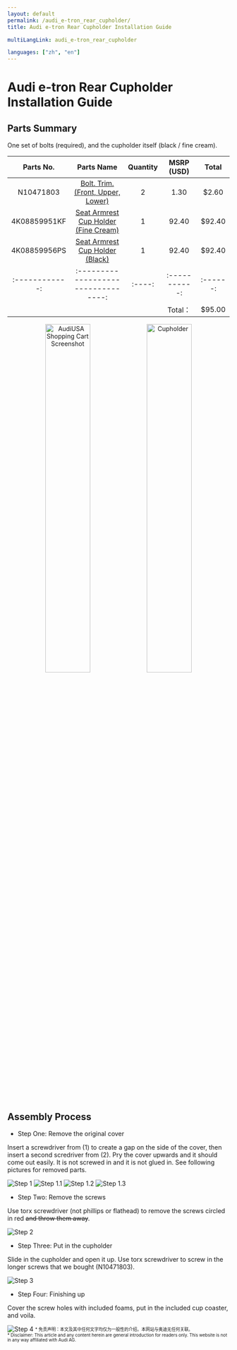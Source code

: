 ```yaml
---
layout: default
permalink: /audi_e-tron_rear_cupholder/
title: Audi e-tron Rear Cupholder Installation Guide

multiLangLink: audi_e-tron_rear_cupholder

languages: ["zh", "en"]
---
```


# Audi e-tron Rear Cupholder Installation Guide

## Parts Summary

One set of bolts (required), and the cupholder itself (black / fine cream).

|   Parts No.    |              Parts Name             | Quantity | MSRP (USD) |  Total  |
|:------------:|:---------------------------------:|:----:|:-----------:|:------:|
|   N10471803  | [Bolt. Trim. (Front, Upper, Lower)][boltLink] |   2  |     1.30    |  $2.60 |
| 4K08859951KF |  [Seat Armrest Cup Holder (Fine Cream)][cupholderCreamLink]  |   1  |    92.40    | $92.40 |
| 4K08859956PS |  [Seat Armrest Cup Holder (Black)][cupholderBlackLink]  |   1  |    92.40    | $92.40 |
|:------------:|:---------------------------------:|:----:|:-----------:|:------:|
|              |                                   |      |    Total：    | $95.00 |

<div style="text-align: center;">
    <img class="audi_img" alt="AudiUSA Shopping Cart Screenshot" src="/assets/images/cupholder/audi_cart.png" width="45%">
    <img class="audi_img" alt="Cupholder" src="/assets/images/cupholder/cupholder.jpeg" width="45%">
</div>

## Assembly Process

- Step One: Remove the original cover

Insert a screwdriver from (1) to create a gap on the side of the cover, then insert a second scredriver from (2). Pry the cover upwards and it should come out easily. It is not screwed in and it is not glued in. See following pictures for removed parts.

<img class="audi_step_img" alt="Step 1" src="/assets/images/cupholder/cupholder_step_1.jpeg">
<img class="audi_step_img" alt="Step 1.1" src="/assets/images/cupholder/cupholder_step_1.1.jpeg">
<img class="audi_step_img" alt="Step 1.2" src="/assets/images/cupholder/cupholder_step_1.2.jpeg">
<img class="audi_step_img" alt="Step 1.3" src="/assets/images/cupholder/cupholder_step_1.3.jpeg">

- Step Two: Remove the  screws


Use torx screwdriver (not phillips or flathead) to remove the screws circled in red <del>and throw them away</del>.

<img class="audi_step_img" alt="Step 2" src="/assets/images/cupholder/cupholder_step_2.jpeg">

- Step Three: Put in the cupholder

Slide in the cupholder and open it up. Use torx screwdriver to screw in the longer screws that we bought (N10471803).

<img class="audi_step_img" alt="Step 3" src="/assets/images/cupholder/cupholder_step_3.jpeg">

- Step Four: Finishing up

Cover the screw holes with included foams, put in the included cup coaster, and voila.

<img class="audi_step_img" alt="Step 4" src="/assets/images/cupholder/cupholder_step_4.jpeg">


[boltLink]: https://parts.audiusa.com/p/67999794/N10471803.html
[cupholderCreamLink]: https://parts.audiusa.com/p/74020353/4K08859951KF.html
[cupholderBlackLink]: https://parts.audiusa.com/p/74020356/4K08859956PS.html

<sub>
    <sup>
        * 免责声明：本文及其中任何文字均仅为一般性的介绍。本网站与奥迪无任何关联。<br />
        * Disclaimer: This article and any content herein are general introduction for readers only. This website is not in any way affiliated with Audi AG.
    </sup>
</sub>